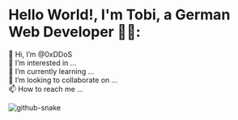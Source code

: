 # Hello World!, I'm Tobi, a German Web Developer 👋🏼:
👋 Hi, I’m @0xDDoS<br>👀 I’m interested in ...<br>🌱 I’m currently learning ... <br>💞️ I’m looking to collaborate on ...<br>📫 How to reach me ...<br>

<picture>
  <source media="(prefers-color-scheme: dark)" srcset="https://raw.githubusercontent.com/tobiasmeyhoefer/tobiasmeyhoefer/output/github-snake-dark.svg" />
  <source media="(prefers-color-scheme: light)" srcset="https://raw.githubusercontent.com/tobiasmeyhoefer/tobiasmeyhoefer/output/github-snake.svg" />
  <img alt="github-snake" src="https://raw.githubusercontent.com/tobiasmeyhoefer/tobiasmeyhoefer/output/github-snake.svg" />
</picture>
